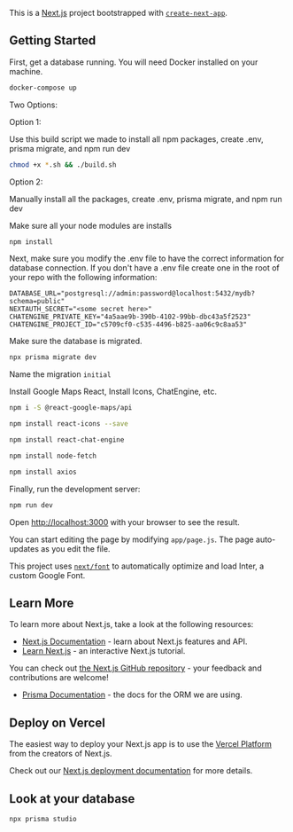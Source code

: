 This is a [Next.js](https://nextjs.org/) project bootstrapped with [`create-next-app`](https://github.com/vercel/next.js/tree/canary/packages/create-next-app).

## Getting Started

First, get a database running. You will need Docker installed on your machine. 

```bash
docker-compose up
```

Two Options:

Option 1:

Use this build script we made to install all npm packages, create .env, prisma migrate, and npm run dev

```bash
chmod +x *.sh && ./build.sh
```

Option 2:

Manually install all the packages, create .env, prisma migrate, and npm run dev

Make sure all your node modules are installs

```bash
npm install
```

Next, make sure you modify the .env file to have the correct information for database connection. If you don't have a .env file
create one in the root of your repo with the following information: 

```
DATABASE_URL="postgresql://admin:password@localhost:5432/mydb?schema=public"
NEXTAUTH_SECRET="<some secret here>"
CHATENGINE_PRIVATE_KEY="4a5aae9b-390b-4102-99bb-dbc43a5f2523"
CHATENGINE_PROJECT_ID="c5709cf0-c535-4496-b825-aa06c9c8aa53"
```

Make sure the database is migrated. 

```bash
npx prisma migrate dev
```

Name the migration `initial`

Install Google Maps React, Install Icons, ChatEngine, etc.

```bash
npm i -S @react-google-maps/api

npm install react-icons --save

npm install react-chat-engine

npm install node-fetch

npm install axios
```

Finally, run the development server:

```bash
npm run dev
```

Open [http://localhost:3000](http://localhost:3000) with your browser to see the result.

You can start editing the page by modifying `app/page.js`. The page auto-updates as you edit the file.

This project uses [`next/font`](https://nextjs.org/docs/basic-features/font-optimization) to automatically optimize and load Inter, a custom Google Font.

## Learn More

To learn more about Next.js, take a look at the following resources:

- [Next.js Documentation](https://nextjs.org/docs) - learn about Next.js features and API.
- [Learn Next.js](https://nextjs.org/learn) - an interactive Next.js tutorial.

You can check out [the Next.js GitHub repository](https://github.com/vercel/next.js/) - your feedback and contributions are welcome!

- [Prisma Documentation](https://www.prisma.io/docs/getting-started) - the docs for the ORM we are using. 

## Deploy on Vercel

The easiest way to deploy your Next.js app is to use the [Vercel Platform](https://vercel.com/new?utm_medium=default-template&filter=next.js&utm_source=create-next-app&utm_campaign=create-next-app-readme) from the creators of Next.js.

Check out our [Next.js deployment documentation](https://nextjs.org/docs/deployment) for more details.

## Look at your database

```bash
npx prisma studio
```


